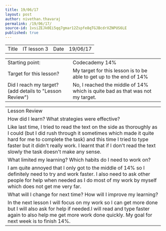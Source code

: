 ```yaml
---
title: 19/06/17
layout: post
author: nivethan.thavaraj
permalink: /19/06/17/
source-id: 1vsiZEJk0Ei5qq7gmar12Zspfe8qTGJBcdrXZNPUS6LE
published: true
---
```

<table>
  <tr>
    <td>Title</td>
    <td>IT lesson 3</td>
    <td>Date</td>
    <td>19/06/17</td>
  </tr>
</table>


<table>
  <tr>
    <td>Starting point:</td>
    <td>Codecademy 14%</td>
  </tr>
  <tr>
    <td>Target for this lesson?</td>
    <td>My target for this lesson is to be able to get up to the end of 14%</td>
  </tr>
  <tr>
    <td>Did I reach my target? 
(add details to "Lesson Review")</td>
    <td>No, I reached the middle of 14% which is quite bad as that was not my target.</td>
  </tr>
</table>


<table>
  <tr>
    <td>Lesson Review</td>
  </tr>
  <tr>
    <td>How did I learn? What strategies were effective? </td>
  </tr>
  <tr>
    <td>Like last time, I tried to read the text on the side as thoroughly as I could (but I did rush through it sometimes which made it quite hard for me to complete the task) and this time I tried to type faster but it didn't really work. I learnt that if I don't read the text slowly the task doesn't make any sense.</td>
  </tr>
  <tr>
    <td>What limited my learning? Which habits do I need to work on? </td>
  </tr>
  <tr>
    <td>I am quite annoyed that I only got to the middle of 14% so I definitely need to try and work faster. I also need to ask other people for help when needed as I do most of my work by myself which does not get me very far. </td>
  </tr>
  <tr>
    <td>What will I change for next time? How will I improve my learning?                  </td>
  </tr>
  <tr>
    <td>In the next lesson I will focus on my work so I can get more done but I will also ask for help if needed.I will read and type faster again  to also help me get more work done quickly. My goal for next week is to finish 14%.</td>
  </tr>
</table>


